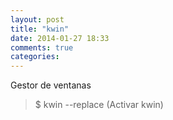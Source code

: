 ```yaml
---
layout: post
title: "kwin"
date: 2014-01-27 18:33
comments: true
categories: 
---
```

Gestor de ventanas

>$ kwin --replace (Activar kwin)


